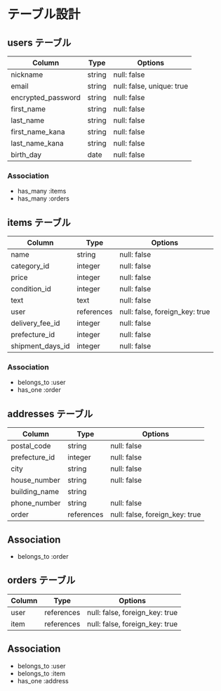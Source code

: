 # テーブル設計

## users テーブル

| Column             | Type     | Options                       |
| ------------------ | ------   | ----------------              |
| nickname           | string   | null: false                   |
| email              | string   | null: false, unique: true     |
| encrypted_password | string   | null: false                   |
| first_name         | string   | null: false                   |
| last_name          | string   | null: false                   |
| first_name_kana    | string   | null: false                   |
| last_name_kana     | string   | null: false                   |
| birth_day          | date     | null: false                   |

### Association
- has_many :items
- has_many :orders

## items テーブル

| Column             | Type          | Options                           |
| ------------------ | ------------- | --------------------------------- |
| name               | string        | null: false                       |
| category_id        | integer       | null: false                       |
| price              | integer       | null: false                       |
| condition_id       | integer       | null: false                       |
| text               | text          | null: false                       |
| user               | references    | null: false, foreign_key: true    |
| delivery_fee_id    | integer       | null: false                       |
| prefecture_id      | integer       | null: false                       |
| shipment_days_id   | integer       | null: false                       |

### Association
- belongs_to :user
- has_one :order

## addresses テーブル

| Column             | Type       | Options                           |
| ------------------ | -----------| --------------------------------- |
| postal_code        | string     | null: false                       |
| prefecture_id      | integer    | null: false                       |
| city               | string     | null: false                       |
| house_number       | string     | null: false                       |
| building_name      | string     |                                   |
| phone_number       | string     | null: false                       |
| order              | references | null: false, foreign_key: true    |

## Association
- belongs_to :order


## orders テーブル

| Column          | Type          | Options                           |
| --------------- | ------------- | --------------------------------- |
| user            | references    | null: false, foreign_key: true    |
| item            | references    | null: false, foreign_key: true    |

## Association
- belongs_to :user
- belongs_to :item
- has_one :address